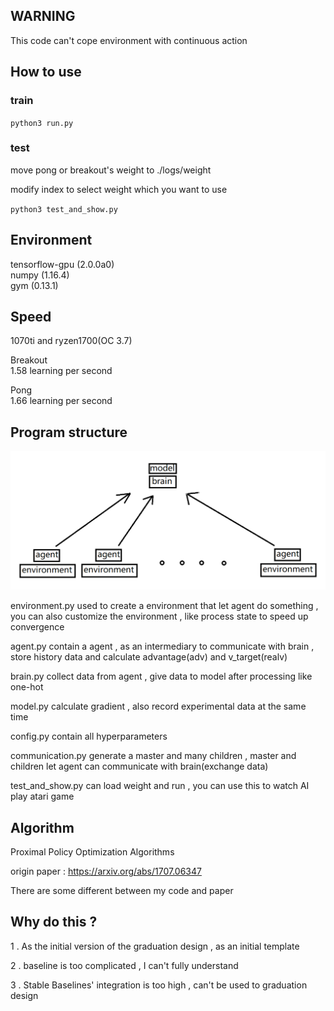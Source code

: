 ## WARNING 

This code can't cope environment with continuous action

## How to use

### train

`python3 run.py`

### test

move pong or breakout's weight to ./logs/weight

modify index to select weight which you want to use

`python3 test_and_show.py`

## Environment

tensorflow-gpu (2.0.0a0)  
numpy (1.16.4)  
gym (0.13.1)  

## Speed

1070ti and ryzen1700(OC 3.7)

Breakout  
1.58 learning per second

Pong  
1.66 learning per second

## Program structure

![](./structure.PNG)

environment.py used to create a environment that let agent do something , you can also customize the environment , like process state to speed up convergence

agent.py contain a agent , as an intermediary to communicate with brain , store history data and calculate advantage(adv) and v_target(realv)

brain.py collect data from agent , give data to model after processing like one-hot

model.py calculate gradient , also record experimental data at the same time

config.py contain all hyperparameters

communication.py generate a master and many children , master and children let agent can communicate with brain(exchange data)

test_and_show.py can load weight and run , you can use this to watch AI play atari game

## Algorithm

Proximal Policy Optimization Algorithms

origin paper : https://arxiv.org/abs/1707.06347

There are some different between my code and paper


## Why do this ?

1 . As the initial version of the graduation design , as an initial template

2 . baseline is too complicated , I can't fully understand

3 . Stable Baselines' integration is too high , can't be used to graduation design


